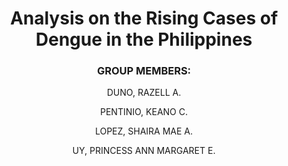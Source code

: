 # <h1 align="center">Analysis on the Rising Cases of Dengue in the Philippines</h1>
<h3 align="center">GROUP MEMBERS:</h3>
<p align="center">DUNO, RAZELL A.</p>
<p align="center">PENTINIO, KEANO C.</p>
<p align="center">LOPEZ, SHAIRA MAE A.</p>
<p align="center">UY, PRINCESS ANN MARGARET E.</p>
